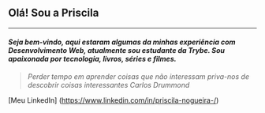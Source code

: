 ## Olá! Sou a Priscila
***
#### *Seja bem-vindo, aqui estaram algumas da minhas experiência com Desenvolvimento Web, atualmente sou estudante da Trybe. Sou apaixonada por tecnologia, livros, séries e filmes.*

> *Perder tempo em aprender coisas*
> *que não interessam priva-nos* 
> *de descobrir coisas interessantes*
*Carlos Drummond*

[Meu LinkedIn] (https://www.linkedin.com/in/priscila-nogueira-/)
